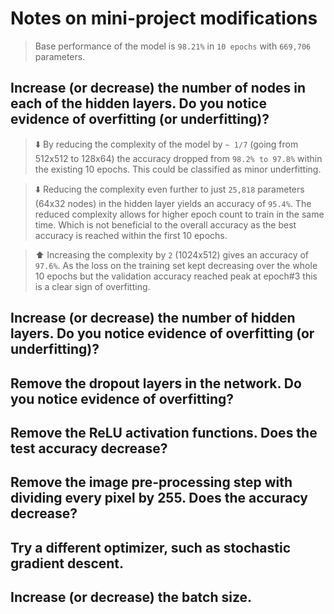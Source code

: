 # Notes on mini-project modifications

> Base performance of the model is `98.21%` in `10 epochs` with `669,706` parameters.

## Increase (or decrease) the number of nodes in each of the hidden layers. Do you notice evidence of overfitting (or underfitting)?

> ⬇️ By reducing the complexity of the model by `~ 1/7` (going from 512x512 to 128x64) the accuracy dropped from `98.2% to 97.8%` within the existing 10 epochs. This could be classified as minor underfitting.

> ⬇️ Reducing the complexity even further to just `25,818` parameters (64x32 nodes) in the hidden layer yields an accuracy of `95.4%`. The reduced complexity allows for higher epoch count to train in the same time. Which is not beneficial to the overall accuracy as the best accuracy is reached within the first 10 epochs.

> ⬆️ Increasing the complexity by `2` (1024x512) gives an accuracy of `97.6%`. As the loss on the training set kept decreasing over the whole 10 epochs but the validation accuracy reached peak at epoch#3 this is a clear sign of overfitting.

## Increase (or decrease) the number of hidden layers.  Do you notice evidence of overfitting (or underfitting)?

## Remove the dropout layers in the network.  Do you notice evidence of overfitting?

## Remove the ReLU activation functions.  Does the test accuracy decrease?

## Remove the image pre-processing step with dividing every pixel by 255.  Does the accuracy decrease?

## Try a different optimizer, such as stochastic gradient descent.

## Increase (or decrease) the batch size.
